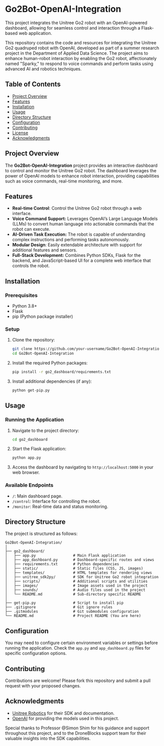 # Go2Bot-OpenAI-Integration

This project integrates the Unitree Go2 robot with an OpenAI-powered dashboard, allowing for seamless control and interaction through a Flask-based web application.

This repository contains the code and resources for integrating the Unitree Go2 quadruped robot with OpenAI, developed as part of a summer research project in the Department of Applied Data Science. The project aims to enhance human-robot interaction by enabling the Go2 robot, affectionately named "Sparky," to respond to voice commands and perform tasks using advanced AI and robotics techniques.

## Table of Contents

- [Project Overview](#project-overview)
- [Features](#features)
- [Installation](#installation)
- [Usage](#usage)
- [Directory Structure](#directory-structure)
- [Configuration](#configuration)
- [Contributing](#contributing)
- [License](#license)
- [Acknowledgments](#acknowledgments)

## Project Overview

The **Go2Bot-OpenAI-Integration** project provides an interactive dashboard to control and monitor the Unitree Go2 robot. The dashboard leverages the power of OpenAI models to enhance robot interaction, providing capabilities such as voice commands, real-time monitoring, and more.

## Features

- **Real-time Control**: Control the Unitree Go2 robot through a web interface.
- **Voice Command Support:** Leverages OpenAI’s Large Language Models (LLMs) to convert human language into actionable commands that the robot can execute.
- **AI-Driven Task Execution:** The robot is capable of understanding complex instructions and performing tasks autonomously.
- **Modular Design**: Easily extendable architecture with support for additional features and sensors.
- **Full-Stack Development:** Combines Python SDKs, Flask for the backend, and JavaScript-based UI for a complete web interface that controls the robot.

## Installation

### Prerequisites

- Python 3.8+
- Flask
- pip (Python package installer)

### Setup

1. Clone the repository:

    ```bash
    git clone https://github.com/your-username/Go2Bot-OpenAI-Integration.git
    cd Go2Bot-OpenAI-Integration
    ```

2. Install the required Python packages:

    ```bash
    pip install -r go2_dashboard/requirements.txt
    ```

3. Install additional dependencies (if any):

    ```bash
    python get-pip.py
    ```

## Usage

### Running the Application

1. Navigate to the project directory:

    ```bash
    cd go2_dashboard
    ```

2. Start the Flask application:

    ```bash
    python app.py
    ```

3. Access the dashboard by navigating to `http://localhost:5000` in your web browser.

### Available Endpoints

- `/`: Main dashboard page.
- `/control`: Interface for controlling the robot.
- `/monitor`: Real-time data and status monitoring.

## Directory Structure

The project is structured as follows:

```
Go2Bot-OpenAI-Integration/
│
├── go2_dashboard/
│   ├── app.py                 # Main Flask application
│   ├── app_dashboard.py       # Dashboard-specific routes and views
│   ├── requirements.txt       # Python dependencies
│   ├── static/                # Static files (CSS, JS, images)
│   ├── templates/             # HTML templates for rendering views
│   ├── unitree_sdk2py/        # SDK for Unitree Go2 robot integration
│   ├── scripts/               # Additional scripts and utilities
│   ├── images/                # Image assets used in the project
│   ├── sounds/                # Audio files used in the project
│   └── README.md              # Sub-directory specific README
│
├── get-pip.py                 # Script to install pip
├── .gitignore                 # Git ignore rules
├── .gitmodules                # Git submodules configuration
└── README.md                  # Project README (You are here)
```

## Configuration

You may need to configure certain environment variables or settings before running the application. Check the `app.py` and `app_dashboard.py` files for specific configuration options.

## Contributing

Contributions are welcome! Please fork this repository and submit a pull request with your proposed changes.

## Acknowledgments

- [Unitree Robotics](https://www.unitree.com/) for their SDK and documentation.
- [OpenAI](https://www.openai.com/) for providing the models used in this project.

Special thanks to Professor @Simon Shim for his guidance and support throughout this project, and to the DroneBlocks support team for their valuable insights into the SDK capabilities.